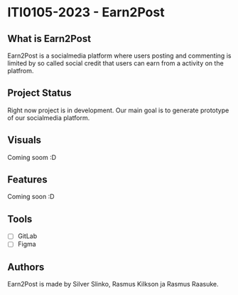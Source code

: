 # ITI0105-2023 - Earn2Post



## What is Earn2Post

Earn2Post is a socialmedia platform where users posting and commenting is limited by so called social credit that users can earn from a activity on the platfrom.

## Project Status

Right now project is in development. Our main goal is to generate prototype of our socialmedia platform.

## Visuals

Coming soom :D

## Features

Coming soon :D

## Tools

- [ ] GitLab
- [ ] Figma

## Authors

Earn2Post is made by Silver Slinko, Rasmus Kilkson ja Rasmus Raasuke.
